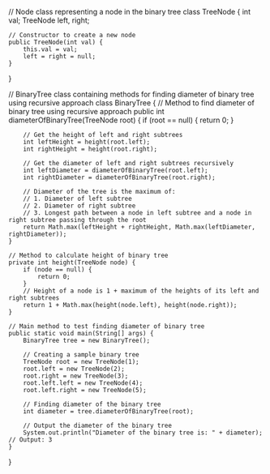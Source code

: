 // Node class representing a node in the binary tree
class TreeNode {
    int val;
    TreeNode left, right;

    // Constructor to create a new node
    public TreeNode(int val) {
        this.val = val;
        left = right = null;
    }
}

// BinaryTree class containing methods for finding diameter of binary tree using recursive approach
class BinaryTree {
    // Method to find diameter of binary tree using recursive approach
    public int diameterOfBinaryTree(TreeNode root) {
        if (root == null) {
            return 0;
        }

        // Get the height of left and right subtrees
        int leftHeight = height(root.left);
        int rightHeight = height(root.right);

        // Get the diameter of left and right subtrees recursively
        int leftDiameter = diameterOfBinaryTree(root.left);
        int rightDiameter = diameterOfBinaryTree(root.right);

        // Diameter of the tree is the maximum of:
        // 1. Diameter of left subtree
        // 2. Diameter of right subtree
        // 3. Longest path between a node in left subtree and a node in right subtree passing through the root
        return Math.max(leftHeight + rightHeight, Math.max(leftDiameter, rightDiameter));
    }

    // Method to calculate height of binary tree
    private int height(TreeNode node) {
        if (node == null) {
            return 0;
        }
        // Height of a node is 1 + maximum of the heights of its left and right subtrees
        return 1 + Math.max(height(node.left), height(node.right));
    }

    // Main method to test finding diameter of binary tree
    public static void main(String[] args) {
        BinaryTree tree = new BinaryTree();

        // Creating a sample binary tree
        TreeNode root = new TreeNode(1);
        root.left = new TreeNode(2);
        root.right = new TreeNode(3);
        root.left.left = new TreeNode(4);
        root.left.right = new TreeNode(5);

        // Finding diameter of the binary tree
        int diameter = tree.diameterOfBinaryTree(root);

        // Output the diameter of the binary tree
        System.out.println("Diameter of the binary tree is: " + diameter); // Output: 3
    }
}
